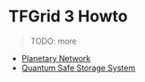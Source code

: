 # TFGrid 3 Howto

>TODO: more


- [Planetary Network](@threefold:planetary_network)
- [Quantum Safe Storage System](@threefold:qsss_home)